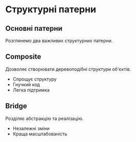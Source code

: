 # Структурні патерни
## Основні патерни
Розглянемо два важливих структурних патерни.
## Composite
Дозволяє створювати деревоподібні структури об'єктів.
- Спрощує структуру
- Гнучкий код
- Легка підтримка
## Bridge
Розділяє абстракцію та реалізацію.
- Незалежні зміни
- Краща масштабованість